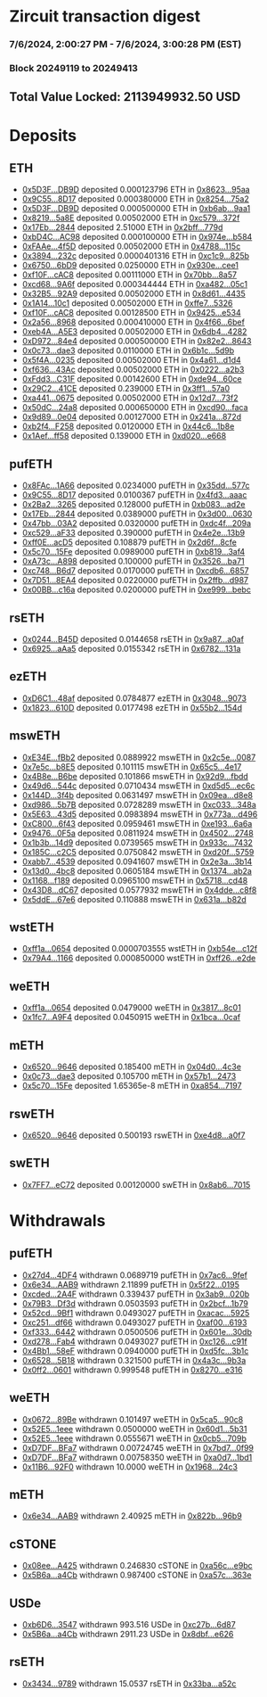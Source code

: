 # Zircuit transaction digest
### 7/6/2024, 2:00:27 PM - 7/6/2024, 3:00:28 PM (EST)
### Block 20249119 to 20249413

## Total Value Locked: 2113949932.50 USD

# Deposits
## ETH
- [0x5D3F...DB9D](https://etherscan.io/address/0x5D3F171FB8EAeccc5423bDb730e5A094dEaeDB9D) deposited 0.000123796 ETH in [0x8623...95aa](https://etherscan.io/tx/0x5D3F171FB8EAeccc5423bDb730e5A094dEaeDB9D)
- [0x9C55...8D17](https://etherscan.io/address/0x9C55457E746704cb6f00dFe9a6aC56b1dCf08D17) deposited 0.000380000 ETH in [0x8254...75a2](https://etherscan.io/tx/0x9C55457E746704cb6f00dFe9a6aC56b1dCf08D17)
- [0x5D3F...DB9D](https://etherscan.io/address/0x5D3F171FB8EAeccc5423bDb730e5A094dEaeDB9D) deposited 0.000500000 ETH in [0xb6ab...9aa1](https://etherscan.io/tx/0x5D3F171FB8EAeccc5423bDb730e5A094dEaeDB9D)
- [0x8219...5a8E](https://etherscan.io/address/0x8219a7Cabdda3492a3D52CB9498697AD4E385a8E) deposited 0.00502000 ETH in [0xc579...372f](https://etherscan.io/tx/0x8219a7Cabdda3492a3D52CB9498697AD4E385a8E)
- [0x17Eb...2844](https://etherscan.io/address/0x17Eb980446063cc81F4B0f8FE93A4298C9222844) deposited 2.51000 ETH in [0x2bff...779d](https://etherscan.io/tx/0x17Eb980446063cc81F4B0f8FE93A4298C9222844)
- [0xbD4C...AC98](https://etherscan.io/address/0xbD4C8B1ba3F24FB4F4dCd0C4619b7382cDB2AC98) deposited 0.000100000 ETH in [0x974e...b584](https://etherscan.io/tx/0xbD4C8B1ba3F24FB4F4dCd0C4619b7382cDB2AC98)
- [0xFAAe...4f5D](https://etherscan.io/address/0xFAAe73e4197CE420aA92614F9d73Bd55A9C84f5D) deposited 0.00502000 ETH in [0x4788...115c](https://etherscan.io/tx/0xFAAe73e4197CE420aA92614F9d73Bd55A9C84f5D)
- [0x3894...232c](https://etherscan.io/address/0x3894aF06D4f91a6874791f50e9ca246ea4c6232c) deposited 0.0000401316 ETH in [0xc1c9...825b](https://etherscan.io/tx/0x3894aF06D4f91a6874791f50e9ca246ea4c6232c)
- [0x6750...6bD9](https://etherscan.io/address/0x6750e8da0AeB5c1d853044A6ac067e3E5aBe6bD9) deposited 0.0250000 ETH in [0x930e...cee1](https://etherscan.io/tx/0x6750e8da0AeB5c1d853044A6ac067e3E5aBe6bD9)
- [0xf10F...cAC8](https://etherscan.io/address/0xf10F0AD3f74F2691869e41B0586e8d5Aa69bcAC8) deposited 0.00111000 ETH in [0x70bb...8a57](https://etherscan.io/tx/0xf10F0AD3f74F2691869e41B0586e8d5Aa69bcAC8)
- [0xcd68...9A6f](https://etherscan.io/address/0xcd68b075aC5ce995a5dc03D2be5d0aE58f6C9A6f) deposited 0.000344444 ETH in [0xa482...05c1](https://etherscan.io/tx/0xcd68b075aC5ce995a5dc03D2be5d0aE58f6C9A6f)
- [0x32B5...92A9](https://etherscan.io/address/0x32B5b077d141f892C5f0134017908cCD698e92A9) deposited 0.00502000 ETH in [0x8d61...4435](https://etherscan.io/tx/0x32B5b077d141f892C5f0134017908cCD698e92A9)
- [0x1A14...10c1](https://etherscan.io/address/0x1A14251DFbc39C8A8eDD946f5C18D9275dF710c1) deposited 0.00502000 ETH in [0xffe7...5326](https://etherscan.io/tx/0x1A14251DFbc39C8A8eDD946f5C18D9275dF710c1)
- [0xf10F...cAC8](https://etherscan.io/address/0xf10F0AD3f74F2691869e41B0586e8d5Aa69bcAC8) deposited 0.00128500 ETH in [0x9425...e534](https://etherscan.io/tx/0xf10F0AD3f74F2691869e41B0586e8d5Aa69bcAC8)
- [0x2a56...8968](https://etherscan.io/address/0x2a56c39B1DA386908B0978a9E5c90835b2678968) deposited 0.000410000 ETH in [0x4f66...6bef](https://etherscan.io/tx/0x2a56c39B1DA386908B0978a9E5c90835b2678968)
- [0xeb4A...A5E3](https://etherscan.io/address/0xeb4A4c45c113335d8580CB0344dFD7D81494A5E3) deposited 0.00502000 ETH in [0x6db4...4282](https://etherscan.io/tx/0xeb4A4c45c113335d8580CB0344dFD7D81494A5E3)
- [0xD972...84e4](https://etherscan.io/address/0xD97225e52c78C4A656d17B8c80cD514CbE3084e4) deposited 0.000500000 ETH in [0x82e2...8643](https://etherscan.io/tx/0xD97225e52c78C4A656d17B8c80cD514CbE3084e4)
- [0x0c73...dae3](https://etherscan.io/address/0x0c73bd89DE56a99E1D8B36993cE9afe9D0C7dae3) deposited 0.0110000 ETH in [0x6b1c...5d9b](https://etherscan.io/tx/0x0c73bd89DE56a99E1D8B36993cE9afe9D0C7dae3)
- [0x5f4A...0235](https://etherscan.io/address/0x5f4A4D62D9aA62B8E02b3bE4C49697b67fCC0235) deposited 0.00502000 ETH in [0x4a61...d1d4](https://etherscan.io/tx/0x5f4A4D62D9aA62B8E02b3bE4C49697b67fCC0235)
- [0xf636...43Ac](https://etherscan.io/address/0xf636e2F514e54B67aF9D82b038443E43255543Ac) deposited 0.00502000 ETH in [0x0222...a2b3](https://etherscan.io/tx/0xf636e2F514e54B67aF9D82b038443E43255543Ac)
- [0xFdd3...C31F](https://etherscan.io/address/0xFdd340158D261d8cD456C25a63F646ecd0D8C31F) deposited 0.00142600 ETH in [0xde94...60ce](https://etherscan.io/tx/0xFdd340158D261d8cD456C25a63F646ecd0D8C31F)
- [0x29C2...41CE](https://etherscan.io/address/0x29C212Bf5077DF5badeC794c444417E2958d41CE) deposited 0.239000 ETH in [0x3ff1...57a0](https://etherscan.io/tx/0x29C212Bf5077DF5badeC794c444417E2958d41CE)
- [0xa441...0675](https://etherscan.io/address/0xa441E7CcCE5E0055F3AEd5d712F42210175a0675) deposited 0.00502000 ETH in [0x12d7...73f2](https://etherscan.io/tx/0xa441E7CcCE5E0055F3AEd5d712F42210175a0675)
- [0x50dC...24a8](https://etherscan.io/address/0x50dC2a74f6fe468431A1cC5F5D6A94E1E15024a8) deposited 0.000650000 ETH in [0xcd90...faca](https://etherscan.io/tx/0x50dC2a74f6fe468431A1cC5F5D6A94E1E15024a8)
- [0x9d89...0e04](https://etherscan.io/address/0x9d8904De596066Ea51b72610b2c99a85fCDc0e04) deposited 0.00127000 ETH in [0x241a...872d](https://etherscan.io/tx/0x9d8904De596066Ea51b72610b2c99a85fCDc0e04)
- [0xb2f4...F258](https://etherscan.io/address/0xb2f466C22ebACfF70Ef8ccDC5814442849fEF258) deposited 0.0120000 ETH in [0x44c6...1b8e](https://etherscan.io/tx/0xb2f466C22ebACfF70Ef8ccDC5814442849fEF258)
- [0x1Aef...ff58](https://etherscan.io/address/0x1Aefe33a87F341615c6271D022fa865e2be0ff58) deposited 0.139000 ETH in [0xd020...e668](https://etherscan.io/tx/0x1Aefe33a87F341615c6271D022fa865e2be0ff58)
## pufETH
- [0x8FAc...1A66](https://etherscan.io/address/0x8FAc36A7151E88099c5D81FdC74bEa61B8a11A66) deposited 0.0234000 pufETH in [0x35dd...577c](https://etherscan.io/tx/0x8FAc36A7151E88099c5D81FdC74bEa61B8a11A66)
- [0x9C55...8D17](https://etherscan.io/address/0x9C55457E746704cb6f00dFe9a6aC56b1dCf08D17) deposited 0.0100367 pufETH in [0x4fd3...aaac](https://etherscan.io/tx/0x9C55457E746704cb6f00dFe9a6aC56b1dCf08D17)
- [0x2Ba2...3265](https://etherscan.io/address/0x2Ba246940D6494fBeF95392102A47A087d343265) deposited 0.128000 pufETH in [0xb083...ad2e](https://etherscan.io/tx/0x2Ba246940D6494fBeF95392102A47A087d343265)
- [0x17Eb...2844](https://etherscan.io/address/0x17Eb980446063cc81F4B0f8FE93A4298C9222844) deposited 0.0389000 pufETH in [0x3d00...0630](https://etherscan.io/tx/0x17Eb980446063cc81F4B0f8FE93A4298C9222844)
- [0x47bb...03A2](https://etherscan.io/address/0x47bb8c6C503a3A6Dec86091384331aFd898d03A2) deposited 0.0320000 pufETH in [0xdc4f...209a](https://etherscan.io/tx/0x47bb8c6C503a3A6Dec86091384331aFd898d03A2)
- [0xc529...aF33](https://etherscan.io/address/0xc52930C66D9CF8A3A3cF26922F6CBd15953EaF33) deposited 0.390000 pufETH in [0x4e2e...13b9](https://etherscan.io/tx/0xc52930C66D9CF8A3A3cF26922F6CBd15953EaF33)
- [0xff0E...acD5](https://etherscan.io/address/0xff0E3ae2b9791CEA0a2CacFfaefdBBD94887acD5) deposited 0.108879 pufETH in [0x2d6f...8cfe](https://etherscan.io/tx/0xff0E3ae2b9791CEA0a2CacFfaefdBBD94887acD5)
- [0x5c70...15Fe](https://etherscan.io/address/0x5c703F5131bB3268E0dC32913a3c0994eda215Fe) deposited 0.0989000 pufETH in [0xb819...3af4](https://etherscan.io/tx/0x5c703F5131bB3268E0dC32913a3c0994eda215Fe)
- [0xA73c...A898](https://etherscan.io/address/0xA73c083a98579854DEeA4bD007187f5a1366A898) deposited 0.100000 pufETH in [0x3526...ba71](https://etherscan.io/tx/0xA73c083a98579854DEeA4bD007187f5a1366A898)
- [0xc748...B6d7](https://etherscan.io/address/0xc748b33892d6043d74be809b92a589F49700B6d7) deposited 0.0170000 pufETH in [0xcdb6...6857](https://etherscan.io/tx/0xc748b33892d6043d74be809b92a589F49700B6d7)
- [0x7D51...8EA4](https://etherscan.io/address/0x7D51E0c6f3359Fd4815ffde636bbBd895bF88EA4) deposited 0.0220000 pufETH in [0x2ffb...d987](https://etherscan.io/tx/0x7D51E0c6f3359Fd4815ffde636bbBd895bF88EA4)
- [0x00BB...c16a](https://etherscan.io/address/0x00BBE9f3b03cC7F93e9C025B742B3d477AdDc16a) deposited 0.0200000 pufETH in [0xe999...bebc](https://etherscan.io/tx/0x00BBE9f3b03cC7F93e9C025B742B3d477AdDc16a)
## rsETH
- [0x0244...B45D](https://etherscan.io/address/0x0244CBcf8529097A27b55664FFdcC7e9AaAEB45D) deposited 0.0144658 rsETH in [0x9a87...a0af](https://etherscan.io/tx/0x0244CBcf8529097A27b55664FFdcC7e9AaAEB45D)
- [0x6925...aAa5](https://etherscan.io/address/0x69250b2dEE016b45dF24Da3b67B8328bda0CaAa5) deposited 0.0155342 rsETH in [0x6782...131a](https://etherscan.io/tx/0x69250b2dEE016b45dF24Da3b67B8328bda0CaAa5)
## ezETH
- [0xD6C1...48af](https://etherscan.io/address/0xD6C1B35373F5DB99f8FAc64315BF2b9e0e8348af) deposited 0.0784877 ezETH in [0x3048...9073](https://etherscan.io/tx/0xD6C1B35373F5DB99f8FAc64315BF2b9e0e8348af)
- [0x1823...610D](https://etherscan.io/address/0x1823895698D7B4add174e42FAD7ed8cDe3eF610D) deposited 0.0177498 ezETH in [0x55b2...154d](https://etherscan.io/tx/0x1823895698D7B4add174e42FAD7ed8cDe3eF610D)
## mswETH
- [0xE34E...fBb2](https://etherscan.io/address/0xE34E62b02bEA31fCd6aCaB34bDEa7CA5341efBb2) deposited 0.0889922 mswETH in [0x2c5e...0087](https://etherscan.io/tx/0xE34E62b02bEA31fCd6aCaB34bDEa7CA5341efBb2)
- [0x7e5c...b8E5](https://etherscan.io/address/0x7e5c61108BE48180C603888E3a496D134860b8E5) deposited 0.101115 mswETH in [0x65c5...4e17](https://etherscan.io/tx/0x7e5c61108BE48180C603888E3a496D134860b8E5)
- [0x4B8e...B6be](https://etherscan.io/address/0x4B8e5be7a3cD49069b33f543CC6300fc9e61B6be) deposited 0.101866 mswETH in [0x92d9...fbdd](https://etherscan.io/tx/0x4B8e5be7a3cD49069b33f543CC6300fc9e61B6be)
- [0x49d6...544c](https://etherscan.io/address/0x49d6CCC2b25B875DCeC83e5821ba2DE933e0544c) deposited 0.0710434 mswETH in [0xd5d5...ec6c](https://etherscan.io/tx/0x49d6CCC2b25B875DCeC83e5821ba2DE933e0544c)
- [0x144D...3f4b](https://etherscan.io/address/0x144D5960A320a4F9EC5bd623d2f89AfEaAe73f4b) deposited 0.0631497 mswETH in [0x09ea...d8e8](https://etherscan.io/tx/0x144D5960A320a4F9EC5bd623d2f89AfEaAe73f4b)
- [0xd986...5b7B](https://etherscan.io/address/0xd9869882ea204379f37698a001e217d6d73c5b7B) deposited 0.0728289 mswETH in [0xc033...348a](https://etherscan.io/tx/0xd9869882ea204379f37698a001e217d6d73c5b7B)
- [0x5E63...43d5](https://etherscan.io/address/0x5E6328CC9B8b43f37381A0ff7740373D820b43d5) deposited 0.0983894 mswETH in [0x773a...d496](https://etherscan.io/tx/0x5E6328CC9B8b43f37381A0ff7740373D820b43d5)
- [0xC800...6f43](https://etherscan.io/address/0xC8007EC639a0f2B1c41a82562B05E362E16e6f43) deposited 0.0959461 mswETH in [0xe193...6a6a](https://etherscan.io/tx/0xC8007EC639a0f2B1c41a82562B05E362E16e6f43)
- [0x9476...0F5a](https://etherscan.io/address/0x9476676B256cE27cf819DC9017293067cEB20F5a) deposited 0.0811924 mswETH in [0x4502...2748](https://etherscan.io/tx/0x9476676B256cE27cf819DC9017293067cEB20F5a)
- [0x1b3b...14d9](https://etherscan.io/address/0x1b3ba44631940985ed38eF4e3086bfF7649e14d9) deposited 0.0739565 mswETH in [0x933c...7432](https://etherscan.io/tx/0x1b3ba44631940985ed38eF4e3086bfF7649e14d9)
- [0x185C...c2C5](https://etherscan.io/address/0x185C86a7190429eA251a200d786529c8e9e4c2C5) deposited 0.0750842 mswETH in [0xd20f...5759](https://etherscan.io/tx/0x185C86a7190429eA251a200d786529c8e9e4c2C5)
- [0xabb7...4539](https://etherscan.io/address/0xabb75576127C15c1c34f8ce878c1894137714539) deposited 0.0941607 mswETH in [0x2e3a...3b14](https://etherscan.io/tx/0xabb75576127C15c1c34f8ce878c1894137714539)
- [0x13d0...4bc8](https://etherscan.io/address/0x13d0A90Cbbdb196680531F41706CAcA59b744bc8) deposited 0.0605184 mswETH in [0x1374...ab2a](https://etherscan.io/tx/0x13d0A90Cbbdb196680531F41706CAcA59b744bc8)
- [0x1168...f189](https://etherscan.io/address/0x11680dd9581D9208452438a88E893B2A5351f189) deposited 0.0965100 mswETH in [0x5718...cd48](https://etherscan.io/tx/0x11680dd9581D9208452438a88E893B2A5351f189)
- [0x43D8...dC67](https://etherscan.io/address/0x43D8a9CE152FbE8367918c9BC4030C5c9a4fdC67) deposited 0.0577932 mswETH in [0x4dde...c8f8](https://etherscan.io/tx/0x43D8a9CE152FbE8367918c9BC4030C5c9a4fdC67)
- [0x5ddE...67e6](https://etherscan.io/address/0x5ddEEE16223C0b88716edAC916B14EE4E36967e6) deposited 0.110888 mswETH in [0x631a...b82d](https://etherscan.io/tx/0x5ddEEE16223C0b88716edAC916B14EE4E36967e6)
## wstETH
- [0xff1a...0654](https://etherscan.io/address/0xff1a131e45958296CfCD4CcD0CBdA78e69040654) deposited 0.0000703555 wstETH in [0xb54e...c12f](https://etherscan.io/tx/0xff1a131e45958296CfCD4CcD0CBdA78e69040654)
- [0x79A4...1166](https://etherscan.io/address/0x79A4fef2Eaf23964726E428562f73757b4e91166) deposited 0.000850000 wstETH in [0xff26...e2de](https://etherscan.io/tx/0x79A4fef2Eaf23964726E428562f73757b4e91166)
## weETH
- [0xff1a...0654](https://etherscan.io/address/0xff1a131e45958296CfCD4CcD0CBdA78e69040654) deposited 0.0479000 weETH in [0x3817...8c01](https://etherscan.io/tx/0xff1a131e45958296CfCD4CcD0CBdA78e69040654)
- [0x1fc7...A9F4](https://etherscan.io/address/0x1fc774ED08bAcF0CF1aF2d9DB52157140d3EA9F4) deposited 0.0450915 weETH in [0x1bca...0caf](https://etherscan.io/tx/0x1fc774ED08bAcF0CF1aF2d9DB52157140d3EA9F4)
## mETH
- [0x6520...9646](https://etherscan.io/address/0x652022B1f234aa39f5Dd7A5Ff1162574FD4a9646) deposited 0.185400 mETH in [0x04d0...4c3e](https://etherscan.io/tx/0x652022B1f234aa39f5Dd7A5Ff1162574FD4a9646)
- [0x0c73...dae3](https://etherscan.io/address/0x0c73bd89DE56a99E1D8B36993cE9afe9D0C7dae3) deposited 0.105700 mETH in [0x57b1...2473](https://etherscan.io/tx/0x0c73bd89DE56a99E1D8B36993cE9afe9D0C7dae3)
- [0x5c70...15Fe](https://etherscan.io/address/0x5c703F5131bB3268E0dC32913a3c0994eda215Fe) deposited 1.65365e-8 mETH in [0xa854...7197](https://etherscan.io/tx/0x5c703F5131bB3268E0dC32913a3c0994eda215Fe)
## rswETH
- [0x6520...9646](https://etherscan.io/address/0x652022B1f234aa39f5Dd7A5Ff1162574FD4a9646) deposited 0.500193 rswETH in [0xe4d8...a0f7](https://etherscan.io/tx/0x652022B1f234aa39f5Dd7A5Ff1162574FD4a9646)
## swETH
- [0x7FF7...eC72](https://etherscan.io/address/0x7FF79B684d1343326cc2Dbc1F56f4a02AB44eC72) deposited 0.00120000 swETH in [0x8ab6...7015](https://etherscan.io/tx/0x7FF79B684d1343326cc2Dbc1F56f4a02AB44eC72)
# Withdrawals
## pufETH
- [0x27d4...4DF4](https://etherscan.io/address/0x27d47cDe10b53e0AecbBE3f897E275B8a75A4DF4) withdrawn 0.0689719 pufETH in [0x7ac6...9fef](https://etherscan.io/tx/0x27d47cDe10b53e0AecbBE3f897E275B8a75A4DF4)
- [0x6e34...AAB9](https://etherscan.io/address/0x6e3404f972CC3cd8CE22Cf4757eC768f67e4AAB9) withdrawn 2.11899 pufETH in [0x5f22...0195](https://etherscan.io/tx/0x6e3404f972CC3cd8CE22Cf4757eC768f67e4AAB9)
- [0xcded...2A4F](https://etherscan.io/address/0xcded722cf57761C5d8E02459853B9AF1ce282A4F) withdrawn 0.339437 pufETH in [0x3ab9...020b](https://etherscan.io/tx/0xcded722cf57761C5d8E02459853B9AF1ce282A4F)
- [0x79B3...Df3d](https://etherscan.io/address/0x79B306e3062572331af663DB7D2AC56A42AaDf3d) withdrawn 0.0503593 pufETH in [0x2bcf...1b79](https://etherscan.io/tx/0x79B306e3062572331af663DB7D2AC56A42AaDf3d)
- [0x52cd...9Bf1](https://etherscan.io/address/0x52cdc5688Ddd54043EC03De7FB9bb23D665c9Bf1) withdrawn 0.0493027 pufETH in [0xacac...5925](https://etherscan.io/tx/0x52cdc5688Ddd54043EC03De7FB9bb23D665c9Bf1)
- [0xc251...df66](https://etherscan.io/address/0xc251552Af1e928cA8E6fe1194128e7684941df66) withdrawn 0.0493027 pufETH in [0xaf00...6193](https://etherscan.io/tx/0xc251552Af1e928cA8E6fe1194128e7684941df66)
- [0xf333...6442](https://etherscan.io/address/0xf333420a03A575D9df8b3e8a56008737CCD76442) withdrawn 0.0500506 pufETH in [0x601e...30db](https://etherscan.io/tx/0xf333420a03A575D9df8b3e8a56008737CCD76442)
- [0xd278...Fab4](https://etherscan.io/address/0xd27819CDB8904b2Ca89bd2598b6f8F4ECB8FFab4) withdrawn 0.0493027 pufETH in [0xc126...c91f](https://etherscan.io/tx/0xd27819CDB8904b2Ca89bd2598b6f8F4ECB8FFab4)
- [0x4Bb1...58eF](https://etherscan.io/address/0x4Bb12cC382E36B4b6faF7BDcA7708969Aed258eF) withdrawn 0.0940000 pufETH in [0xd5fc...3b1c](https://etherscan.io/tx/0x4Bb12cC382E36B4b6faF7BDcA7708969Aed258eF)
- [0x6528...5B18](https://etherscan.io/address/0x6528179f0f074328b71b1F053df0A17937415B18) withdrawn 0.321500 pufETH in [0x4a3c...9b3a](https://etherscan.io/tx/0x6528179f0f074328b71b1F053df0A17937415B18)
- [0x0ff2...0601](https://etherscan.io/address/0x0ff254660e3AA79137CF301aB94218894BE20601) withdrawn 0.999548 pufETH in [0x8270...e316](https://etherscan.io/tx/0x0ff254660e3AA79137CF301aB94218894BE20601)
## weETH
- [0x0672...89Be](https://etherscan.io/address/0x067242eD93FDdbE26a84fD1C5d761843F1a089Be) withdrawn 0.101497 weETH in [0x5ca5...90c8](https://etherscan.io/tx/0x067242eD93FDdbE26a84fD1C5d761843F1a089Be)
- [0x52E5...1eee](https://etherscan.io/address/0x52E533bbf37f58bD1497E84c8D57aD51b16D1eee) withdrawn 0.0500000 weETH in [0x60d1...5b31](https://etherscan.io/tx/0x52E533bbf37f58bD1497E84c8D57aD51b16D1eee)
- [0x52E5...1eee](https://etherscan.io/address/0x52E533bbf37f58bD1497E84c8D57aD51b16D1eee) withdrawn 0.0555671 weETH in [0x0cb5...709b](https://etherscan.io/tx/0x52E533bbf37f58bD1497E84c8D57aD51b16D1eee)
- [0xD7DF...BFa7](https://etherscan.io/address/0xD7DF7E085214743530afF339aFC420c7c720BFa7) withdrawn 0.00724745 weETH in [0x7bd7...0f99](https://etherscan.io/tx/0xD7DF7E085214743530afF339aFC420c7c720BFa7)
- [0xD7DF...BFa7](https://etherscan.io/address/0xD7DF7E085214743530afF339aFC420c7c720BFa7) withdrawn 0.00758350 weETH in [0xa0d7...1bd1](https://etherscan.io/tx/0xD7DF7E085214743530afF339aFC420c7c720BFa7)
- [0x11B6...92F0](https://etherscan.io/address/0x11B6AA86Cd8EFB8B4452cc7f9c0C6fcc188D92F0) withdrawn 10.0000 weETH in [0x1968...24c3](https://etherscan.io/tx/0x11B6AA86Cd8EFB8B4452cc7f9c0C6fcc188D92F0)
## mETH
- [0x6e34...AAB9](https://etherscan.io/address/0x6e3404f972CC3cd8CE22Cf4757eC768f67e4AAB9) withdrawn 2.40925 mETH in [0x822b...96b9](https://etherscan.io/tx/0x6e3404f972CC3cd8CE22Cf4757eC768f67e4AAB9)
## cSTONE
- [0x08ee...A425](https://etherscan.io/address/0x08ee278777b99962cBD608675CEafFC39530A425) withdrawn 0.246830 cSTONE in [0xa56c...e9bc](https://etherscan.io/tx/0x08ee278777b99962cBD608675CEafFC39530A425)
- [0x5B6a...a4Cb](https://etherscan.io/address/0x5B6a25010A1740179eFd8756bBAbC8131D73a4Cb) withdrawn 0.987400 cSTONE in [0xa57c...363e](https://etherscan.io/tx/0x5B6a25010A1740179eFd8756bBAbC8131D73a4Cb)
## USDe
- [0xb6D6...3547](https://etherscan.io/address/0xb6D661D95e5046CbfB484f9C0239b4b708b23547) withdrawn 993.516 USDe in [0xc27b...6d87](https://etherscan.io/tx/0xb6D661D95e5046CbfB484f9C0239b4b708b23547)
- [0x5B6a...a4Cb](https://etherscan.io/address/0x5B6a25010A1740179eFd8756bBAbC8131D73a4Cb) withdrawn 2911.23 USDe in [0x8dbf...e626](https://etherscan.io/tx/0x5B6a25010A1740179eFd8756bBAbC8131D73a4Cb)
## rsETH
- [0x3434...9789](https://etherscan.io/address/0x34349c5569e7B846c3558961552D2202760A9789) withdrawn 15.0537 rsETH in [0x33ba...a52c](https://etherscan.io/tx/0x34349c5569e7B846c3558961552D2202760A9789)
